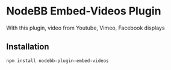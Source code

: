 # NodeBB Embed-Videos Plugin

With this plugin, video from Youtube, Vimeo, Facebook displays

## Installation

    npm install nodebb-plugin-embed-videos
 
 
